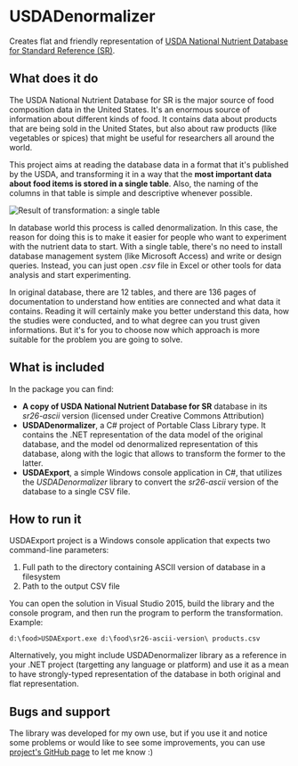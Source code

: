 # USDADenormalizer
Creates flat and friendly representation of [USDA National Nutrient Database for Standard Reference (SR)](http://ndb.nal.usda.gov/).

## What does it do

The USDA National Nutrient Database for SR is the major source of food composition data in the United States. It's an enormous source of information about different kinds of food. It contains data about products that are being sold in the United States, but also about raw products (like vegetables or spices) that might be useful for researchers all around the world.

This project aims at reading the database data in a format that it's published by the USDA, and transforming it in a way that the **most important data about food items is stored in a single table**. Also, the naming of the columns in that table is simple and descriptive whenever possible.

![Result of transformation: a single table](https://github.com/taurit/USDADenormalizer/blob/master/Database/screenshot-after-export.png)

In database world this process is called denormalization. In this case, the reason for doing this is to make it easier for people who want to experiment with the nutrient data to start. With a single table, there's no need to install database management system (like Microsoft Access) and write or design queries. Instead, you can just open *.csv* file in Excel or other tools for data analysis and start experimenting.

In original database, there are 12 tables, and there are 136 pages of documentation to understand how entities are connected and what data it contains. Reading it will certainly make you better understand this data, how the studies were conducted, and to what degree can you trust given informations. But it's for you to choose now which approach is more suitable for the problem you are going to solve.

## What is included

In the package you can find:
* **A copy of USDA National Nutrient Database for SR** database in its *sr26-ascii* version (licensed under Creative Commons Attribution)
* **USDADenormalizer**, a C# project of Portable Class Library type. It contains the .NET representation of the data model of the original database, and the model od denormalized representation of this database, along with the logic that allows to transform the former to the latter.
* **USDAExport**, a simple Windows console application in C#, that utilizes the *USDADenormalizer* library to convert the *sr26-ascii* version of the database to a single CSV file. 

## How to run it

USDAExport project is a Windows console application that expects two command-line parameters:

1. Full path to the directory containing ASCII version of database in a filesystem
2. Path to the output CSV file

You can open the solution in Visual Studio 2015, build the library and the console program, and then run the program to perform the transformation. Example:

    d:\food>USDAExport.exe d:\food\sr26-ascii-version\ products.csv

Alternatively, you might include USDADenormalizer library as a reference in your .NET project (targetting any language or platform) and use it as a mean to have strongly-typed representation of the database in both original and flat representation. 

## Bugs and support

The library was developed for my own use, but if you use it and notice some problems or would like to see some improvements, you can use [project's GitHub page](https://github.com/taurit/USDADenormalizer/) to let me know :)
